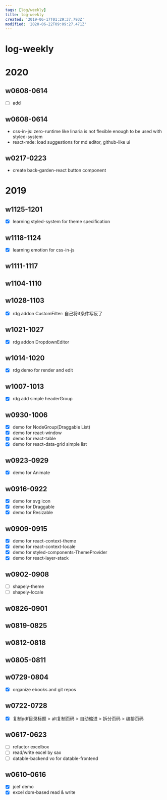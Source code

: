 ```yaml
---
tags: [log/weekly]
title: log-weekly
created: '2019-06-17T01:29:37.793Z'
modified: '2020-06-22T09:09:27.471Z'
---
```


# log-weekly


# 2020
## w0608-0614
- [ ] add 

## w0608-0614
- css-in-js: zero-runtime like linaria is not flexible enough to be used with styled-system
- react-mde: load suggestions for md editor, github-like ui

## w0217-0223
- create back-garden-react button component 

# 2019
## w1125-1201
- [x] learning styled-system for theme specification
## w1118-1124
- [x] learning emotion for css-in-js
## w1111-1117
## w1104-1110
## w1028-1103
- [x] rdg addon CustomFilter: 自己将if条件写反了
## w1021-1027
- [x] rdg addon DropdownEditor
## w1014-1020
- [x] rdg demo for render and edit
## w1007-1013
- [x] rdg add simple headerGroup
## w0930-1006
- [x] demo for NodeGroup(Draggable List)
- [x] demo for react-window
- [x] demo for react-table
- [x] demo for react-data-grid simple list
## w0923-0929
- [x] demo for Animate
## w0916-0922
- [x] demo for svg icon
- [x] demo for Draggable
- [x] demo for Resizable
## w0909-0915
- [x] demo for react-context-theme
- [x] demo for react-context-locale
- [x] demo for styled-components-ThemeProvider
- [x] demo for react-layer-stack
## w0902-0908
- [ ] shapely-theme
- [ ] shapely-locale 
## w0826-0901
## w0819-0825
## w0812-0818
## w0805-0811
## w0729-0804
- [x] organize ebooks and git repos
## w0722-0728
- [x] 复制pdf目录标题 > alt复制页码 > 自动缩进 > 拆分页码 > 编排页码
## w0617-0623
- [ ] refactor excelbox 
- [ ] read/write excel by sax
- [ ] datable-backend vo for datable-frontend
## w0610-0616
- [x] jcef demo
- [x] excel dom-based read & write
